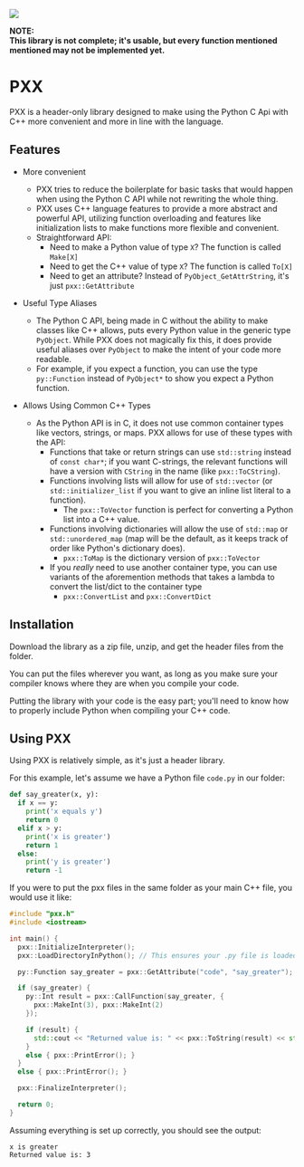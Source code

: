 ![](https://img.shields.io/badge/version-0.3-blue?style=for-the-badge&logo=C%2B%2B)

**NOTE:** <br>
**This library is not complete; it's usable, but every function mentioned**
**mentioned may not be implemented yet.**

# PXX

PXX is a header-only library designed to make using the Python C Api with C++
more convenient and more in line with the language.

## Features

- More convenient
  - PXX tries to reduce the boilerplate for basic tasks that would happen when
    using the Python C API while not rewriting the whole thing.
  - PXX uses C++ language features to provide a more abstract and powerful API,
    utilizing function overloading and features like initialization lists to
    make functions more flexible and convenient.
  - Straightforward API:
    - Need to make a Python value of type `X`? The function is called `Make[X]`
    - Need to get the C++ value of type `X`? The function is called `To[X]`
    - Need to get an attribute? Instead of `PyObject_GetAttrString`, it's just
      `pxx::GetAttribute`
  
- Useful Type Aliases
  - The Python C API, being made in C without the ability to make classes like
    C++ allows, puts every Python value in the generic type `PyObject`. While
    PXX does not magically fix this, it does provide useful aliases over
    `PyObject` to make the intent of your code more readable.
  - For example, if you expect a function, you can use the type `py::Function`
    instead of `PyObject*` to show you expect a Python function.

- Allows Using Common C++ Types
  - As the Python API is in C, it does not use common container types like
    vectors, strings, or maps. PXX allows for use of these types with the API:
    - Functions that take or return strings can use `std::string` instead of
      `const char*`; if you want C-strings, the relevant functions will have
      a version with `CString` in the name (like `pxx::ToCString`).
    - Functions involving lists will allow for use of `std::vector` (or
      `std::initializer_list` if you want to give an inline list literal to
      a function).
      - The `pxx::ToVector` function is perfect for converting a Python list
        into a C++ value.
    - Functions involving dictionaries will allow the use of `std::map` or
      `std::unordered_map` (map will be the default, as it keeps track of order
      like Python's dictionary does).
      - `pxx::ToMap` is the dictionary version of `pxx::ToVector`
    - If you *really* need to use another container type, you can use variants
      of the aforemention methods that takes a lambda to convert the list/dict
      to the container type
      - `pxx::ConvertList` and `pxx::ConvertDict`
## Installation

Download the library as a zip file, unzip, and get the header files from the
folder.

You can put the files wherever you want, as long as you make sure your
compiler knows where they are when you compile your code.

Putting the library with your code is the easy part; you'll need to know how
to properly include Python when compiling your C++ code.

## Using PXX

Using PXX is relatively simple, as it's just a header library.

For this example, let's assume we have a Python file `code.py` in our folder:
```py
def say_greater(x, y):
  if x == y:
    print('x equals y')
    return 0
  elif x > y:
    print('x is greater')
    return 1
  else:
    print('y is greater')
    return -1

```
If you were to put the pxx files in the same folder as your main C++ file,
you would use it like:
```cpp
#include "pxx.h"
#include <iostream>

int main() {
  pxx::InitializeInterpreter();
  pxx::LoadDirectoryInPython(); // This ensures your .py file is loaded.

  py::Function say_greater = pxx::GetAttribute("code", "say_greater");

  if (say_greater) {
    py::Int result = pxx::CallFunction(say_greater, {
      pxx::MakeInt(3), pxx::MakeInt(2)
    });

    if (result) {
      std::cout << "Returned value is: " << pxx::ToString(result) << std::endl;
    }
    else { pxx::PrintError(); }
  }
  else { pxx::PrintError(); }

  pxx::FinalizeInterpreter();

  return 0;
}
```

Assuming everything is set up correctly, you should see the output:
```
x is greater
Returned value is: 3
```